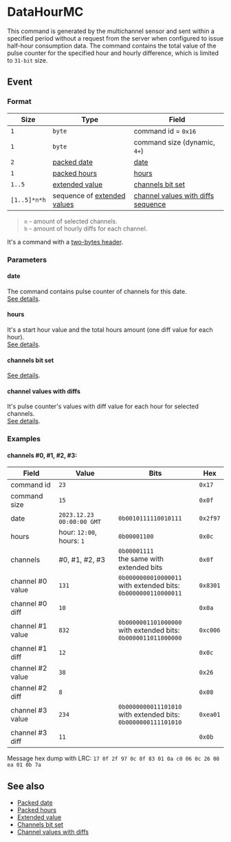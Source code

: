 # DataHourMC

This command is generated by the multichannel sensor and sent within a specified period without a request from the server when configured to issue half-hour consumption data.
The command contains the total value of the pulse counter for the specified hour and hourly difference, which is limited to `31-bit` size.


## Event

### Format

| Size         | Type                                                         | Field                                                            |
| ------------ | ------------------------------------------------------------ | ---------------------------------------------------------------- |
| `1`          | `byte`                                                       | command id = `0x16`                                              |
| `1`          | `byte`                                                       | command size (dynamic, `4+`)                                     |
| `2`          | [packed date](../../types.md#packed-date)                    | [date](#date)                                                    |
| `1`          | [packed hours](../../types.md#packed-hours)                  | [hours](#hours)                                                  |
| `1..5`       | [extended value](../../types.md#extended-value)              | [channels bit set](#channels-bit-set)                            |
| `[1..5]*n*h` | sequence of [extended values](../../types.md#extended-value) | [channel values with diffs sequence](#channel-values-with-diffs) |

> `n` - amount of selected channels. <br>
> `h` - amount of hourly diffs for each channel.

It's a command with a [two-bytes header](../message.md#command-with-a-two-bytes-header).

### Parameters

#### **date**

The command contains pulse counter of channels for this date.
<br>
[See details](../../types.md#packed-date).

#### **hours**

It's a start hour value and the total hours amount (one diff value for each hour).
<br>
[See details](../../types.md#packed-hours).

#### **channels bit set**

[See details](../../types.md#channels-bit-set).

#### **channel values with diffs**

It's pulse counter's values with diff value for each hour for selected channels.
<br>
[See details](../../types.md#channel-values-with-diffs).

### Examples

#### channels #0, #1, #2, #3:

| Field            | Value                     | Bits                                                                    | Hex      |
| ---------------- | ------------------------- | ----------------------------------------------------------------------- | -------- |
| command id       | `23`                      |                                                                         | `0x17`   |
| command size     | `15`                      |                                                                         | `0x0f`   |
| date             | `2023.12.23 00:00:00 GMT` | `0b0010111110010111`                                                    | `0x2f97` |
| hours            | hour: `12:00`, hours: `1` | `0b00001100`                                                            | `0x0c`   |
| channels         | #0, #1, #2, #3            | `0b00001111` <br> the same with extended bits                           | `0x0f`   |
| channel #0 value | `131`                     | `0b0000000010000011` <br> with extended bits: <br> `0b0000000110000011` | `0x8301` |
| channel #0 diff  | `10`                      |                                                                         | `0x0a`   |
| channel #1 value | `832`                     | `0b0000001101000000` <br> with extended bits: <br> `0b0000011011000000` | `0xc006` |
| channel #1 diff  | `12`                      |                                                                         | `0x0c`   |
| channel #2 value | `38`                      |                                                                         | `0x26`   |
| channel #2 diff  | `8`                       |                                                                         | `0x08`   |
| channel #3 value | `234`                     | `0b0000000011101010` <br> with extended bits: <br> `0b0000000111101010` | `0xea01` |
| channel #3 diff  | `11`                      |                                                                         | `0x0b`   |

Message hex dump with LRC: `17 0f 2f 97 0c 0f 83 01 0a c0 06 0c 26 08 ea 01 0b 7a`


## See also

* [Packed date](../../types.md#packed-date)
* [Packed hours](../../types.md#packed-hours)
* [Extended value](../../types.md#extended-value)
* [Channels bit set](../../types.md#channels-bit-set)
* [Channel values with diffs](../../types.md#channel-values-with-diffs)
